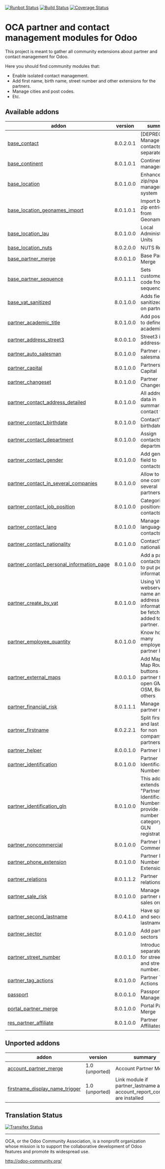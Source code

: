 [![Runbot Status](https://runbot.odoo-community.org/runbot/badge/flat/134/8.0.svg)](https://runbot.odoo-community.org/runbot/repo/github-com-oca-partner-contact-134)
[![Build Status](https://travis-ci.org/OCA/partner-contact.svg?branch=8.0)](https://travis-ci.org/OCA/partner-contact)
[![Coverage Status](https://coveralls.io/repos/OCA/partner-contact/badge.svg?branch=8.0)](https://coveralls.io/r/OCA/partner-contact?branch=8.0)

OCA partner and contact management modules for Odoo
===================================================

This project is meant to gather all community extensions about partner and contact management for Odoo.

Here you should find community modules that:

* Enable isolated contact management.
* Add first name, birth name, street number and other extensions for the partners.
* Manage cities and post codes.
* Etc.

[//]: # (addons)

Available addons
----------------
addon | version | summary
--- | --- | ---
[base_contact](base_contact/) | 8.0.2.0.1 | [DEPRECATED] Manage your contacts separately
[base_continent](base_continent/) | 8.0.1.0.1 | Continent management
[base_location](base_location/) | 8.0.1.0.0 | Enhanced zip/npa management system
[base_location_geonames_import](base_location_geonames_import/) | 8.0.1.0.1 | Import better zip entries from Geonames
[base_location_lau](base_location_lau/) | 8.0.1.0.0 | Local Administrative Units
[base_location_nuts](base_location_nuts/) | 8.0.2.0.0 | NUTS Regions
[base_partner_merge](base_partner_merge/) | 8.0.0.1.0 | Base Partner Merge
[base_partner_sequence](base_partner_sequence/) | 8.0.1.1.1 | Sets customer's code from a sequence
[base_vat_sanitized](base_vat_sanitized/) | 8.0.1.0.0 | Adds field sanitized_vat on partners
[partner_academic_title](partner_academic_title/) | 8.0.1.0.0 | Add possibility to define some academic title
[partner_address_street3](partner_address_street3/) | 8.0.0.1.0 | Street3 in addresses
[partner_auto_salesman](partner_auto_salesman/) | 8.0.1.0.0 | Partner auto salesman
[partner_capital](partner_capital/) | 8.0.1.0.0 | Partners Capital
[partner_changeset](partner_changeset/) | 8.0.1.0.0 | Partner Changesets
[partner_contact_address_detailed](partner_contact_address_detailed/) | 8.0.1.0.0 | All address data in summarized contact form
[partner_contact_birthdate](partner_contact_birthdate/) | 8.0.1.0.0 | Contact's birthdate
[partner_contact_department](partner_contact_department/) | 8.0.1.0.0 | Assign contacts to departments
[partner_contact_gender](partner_contact_gender/) | 8.0.1.0.0 | Add gender field to contacts
[partner_contact_in_several_companies](partner_contact_in_several_companies/) | 8.0.1.0.0 | Allow to have one contact in several partners
[partner_contact_job_position](partner_contact_job_position/) | 8.0.1.0.0 | Categorize job positions for contacts
[partner_contact_lang](partner_contact_lang/) | 8.0.1.0.0 | Manage language in contacts
[partner_contact_nationality](partner_contact_nationality/) | 8.0.1.0.0 | Contact's nationality
[partner_contact_personal_information_page](partner_contact_personal_information_page/) | 8.0.1.0.0 | Add a page to contacts form to put personal information
[partner_create_by_vat](partner_create_by_vat/) | 8.0.1.0.0 | Using VIES webservice, name and address information will be fetched and added to the partner.
[partner_employee_quantity](partner_employee_quantity/) | 8.0.1.0.0 | Know how many employees a partner has
[partner_external_maps](partner_external_maps/) | 8.0.0.1.0 | Add Map and Map Routing buttons on partner form to open GMaps, OSM, Bing and others
[partner_financial_risk](partner_financial_risk/) | 8.0.1.1.1 | Manage partner risk
[partner_firstname](partner_firstname/) | 8.0.2.2.1 | Split first name and last name for non company partners
[partner_helper](partner_helper/) | 8.0.0.1.0 | Partner Helper
[partner_identification](partner_identification/) | 8.0.1.0.0 | Partner Identification Numbers
[partner_identification_gln](partner_identification_gln/) | 8.0.1.0.0 | This addon extends "Partner Identification Numbers" to provide a number category for GLN registration
[partner_noncommercial](partner_noncommercial/) | 8.0.1.0.0 | Partner Non Commercial
[partner_phone_extension](partner_phone_extension/) | 8.0.1.0.0 | Partner Phone Number Extension
[partner_relations](partner_relations/) | 8.0.1.1.2 | Partner relations
[partner_sale_risk](partner_sale_risk/) | 8.0.1.0.0 | Manage partner risk in sales orders
[partner_second_lastname](partner_second_lastname/) | 8.0.4.1.0 | Have split first and second lastnames
[partner_sector](partner_sector/) | 8.0.1.0.0 | Add partner sectors
[partner_street_number](partner_street_number/) | 8.0.0.1.0 | Introduces separate fields for street name and street number.
[partner_tag_actions](partner_tag_actions/) | 8.0.1.0.0 | Partner Tag Actions
[passport](passport/) | 8.0.0.1.0 | Passport Management
[portal_partner_merge](portal_partner_merge/) | 8.0.1.0.0 | Portal Partner Merge
[res_partner_affiliate](res_partner_affiliate/) | 8.0.1.0.0 | Partner Affiliates


Unported addons
---------------
addon | version | summary
--- | --- | ---
[account_partner_merge](account_partner_merge/) | 1.0 (unported) | Account Partner Merge
[firstname_display_name_trigger](firstname_display_name_trigger/) | 1.0 (unported) | Link module if partner_lastname and account_report_company are installed

[//]: # (end addons)

Translation Status
------------------
[![Transifex Status](https://www.transifex.com/projects/p/OCA-partner-contact-8-0/chart/image_png)](https://www.transifex.com/projects/p/OCA-partner-contact-8-0)

----

OCA, or the Odoo Community Association, is a nonprofit organization whose 
mission is to support the collaborative development of Odoo features and 
promote its widespread use.

http://odoo-community.org/
